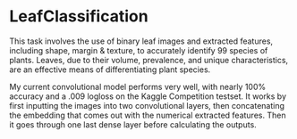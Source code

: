 # LeafClassification
This task involves the use of binary leaf images and extracted features, including shape, margin &amp; texture, to accurately identify 99 species of plants. Leaves, due to their volume, prevalence, and unique characteristics, are an effective means of differentiating plant species.

My current convolutional model performs very well, with nearly 100% accuracy and a .009 logloss on the Kaggle Competition testset. It works by first inputting the images into two convolutional layers, then concatenating the embedding that comes out with the numerical extracted features. Then it goes through one last dense layer before calculating the outputs.
